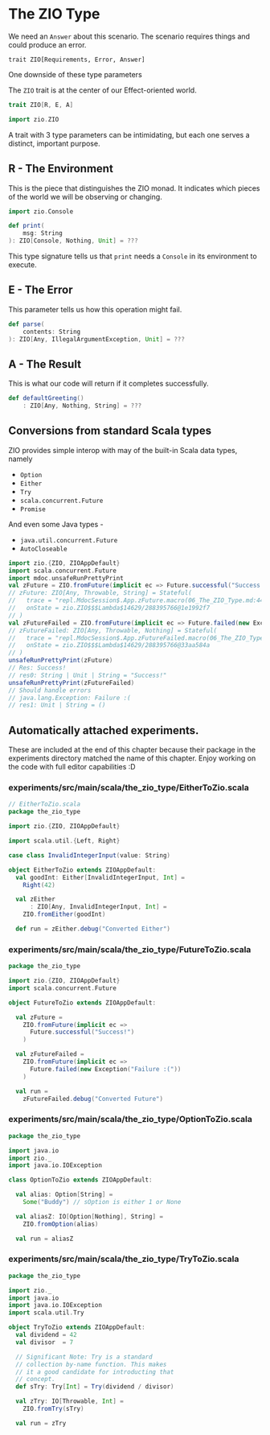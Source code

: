 # The ZIO Type


We need an `Answer` about this scenario.  The scenario requires things and could produce an error.
```
trait ZIO[Requirements, Error, Answer]
```

One downside of these type parameters 


The `ZIO` trait is at the center of our Effect-oriented world.

```scala
trait ZIO[R, E, A]
```

```scala
import zio.ZIO
```

A trait with 3 type parameters can be intimidating, but each one serves a distinct, important purpose.

## R - The Environment

This is the piece that distinguishes the ZIO monad.
It indicates which pieces of the world we will be observing or changing.

```scala
import zio.Console

def print(
    msg: String
): ZIO[Console, Nothing, Unit] = ???
```

This type signature tells us that `print` needs a `Console` in its environment to execute.

## E - The Error

This parameter tells us how this operation might fail.

```scala
def parse(
    contents: String
): ZIO[Any, IllegalArgumentException, Unit] = ???
```

## A - The Result

This is what our code will return if it completes successfully.

```scala
def defaultGreeting()
    : ZIO[Any, Nothing, String] = ???
```

## Conversions from standard Scala types
ZIO provides simple interop with may of the built-in Scala data types, namely

- `Option`
- `Either`
- `Try`
- `scala.concurrent.Future`
- `Promise`

And even some Java types -

- `java.util.concurrent.Future`
- `AutoCloseable`

```scala
import zio.{ZIO, ZIOAppDefault}
import scala.concurrent.Future
import mdoc.unsafeRunPrettyPrint
val zFuture = ZIO.fromFuture(implicit ec => Future.successful("Success!"))
// zFuture: ZIO[Any, Throwable, String] = Stateful(
//   trace = "repl.MdocSession$.App.zFuture.macro(06_The_ZIO_Type.md:44)",
//   onState = zio.ZIO$$$Lambda$14629/288395766@1e1992f7
// )
val zFutureFailed = ZIO.fromFuture(implicit ec => Future.failed(new Exception("Failure :(")))
// zFutureFailed: ZIO[Any, Throwable, Nothing] = Stateful(
//   trace = "repl.MdocSession$.App.zFutureFailed.macro(06_The_ZIO_Type.md:48)",
//   onState = zio.ZIO$$$Lambda$14629/288395766@33aa584a
// )
unsafeRunPrettyPrint(zFuture)
// Res: Success!
// res0: String | Unit | String = "Success!"
unsafeRunPrettyPrint(zFutureFailed)
// Should handle errors
// java.lang.Exception: Failure :(
// res1: Unit | String = ()
```

## Automatically attached experiments.
 These are included at the end of this
 chapter because their package in the
 experiments directory matched the name
 of this chapter. Enjoy working on the
 code with full editor capabilities :D

 

### experiments/src/main/scala/the_zio_type/EitherToZio.scala
```scala
// EitherToZio.scala
package the_zio_type

import zio.{ZIO, ZIOAppDefault}

import scala.util.{Left, Right}

case class InvalidIntegerInput(value: String)

object EitherToZio extends ZIOAppDefault:
  val goodInt: Either[InvalidIntegerInput, Int] =
    Right(42)

  val zEither
      : ZIO[Any, InvalidIntegerInput, Int] =
    ZIO.fromEither(goodInt)

  def run = zEither.debug("Converted Either")

```


### experiments/src/main/scala/the_zio_type/FutureToZio.scala
```scala
package the_zio_type

import zio.{ZIO, ZIOAppDefault}
import scala.concurrent.Future

object FutureToZio extends ZIOAppDefault:

  val zFuture =
    ZIO.fromFuture(implicit ec =>
      Future.successful("Success!")
    )

  val zFutureFailed =
    ZIO.fromFuture(implicit ec =>
      Future.failed(new Exception("Failure :("))
    )

  val run =
    zFutureFailed.debug("Converted Future")

```


### experiments/src/main/scala/the_zio_type/OptionToZio.scala
```scala
package the_zio_type

import java.io
import zio._
import java.io.IOException

class OptionToZio extends ZIOAppDefault:

  val alias: Option[String] =
    Some("Buddy") // sOption is either 1 or None

  val aliasZ: IO[Option[Nothing], String] =
    ZIO.fromOption(alias)

  val run = aliasZ

```


### experiments/src/main/scala/the_zio_type/TryToZio.scala
```scala
package the_zio_type

import zio._
import java.io
import java.io.IOException
import scala.util.Try

object TryToZio extends ZIOAppDefault:
  val dividend = 42
  val divisor  = 7

  // Significant Note: Try is a standard
  // collection by-name function. This makes
  // it a good candidate for introducting that
  // concept.
  def sTry: Try[Int] = Try(dividend / divisor)

  val zTry: IO[Throwable, Int] =
    ZIO.fromTry(sTry)

  val run = zTry

```

            